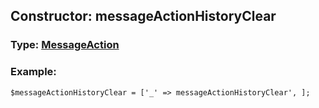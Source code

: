 ## Constructor: messageActionHistoryClear  




### Type: [MessageAction](../types/MessageAction.md)


### Example:

```
$messageActionHistoryClear = ['_' => messageActionHistoryClear', ];
```
